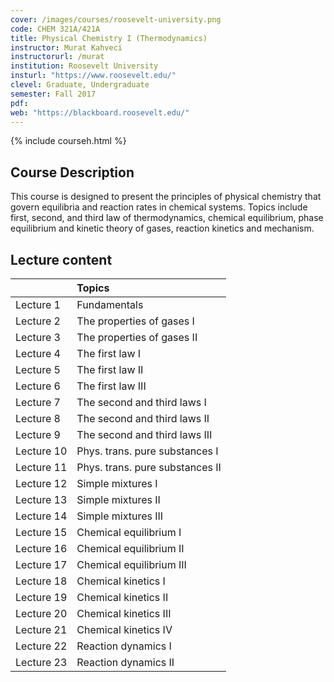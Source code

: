 ```yaml
---
cover: /images/courses/roosevelt-university.png
code: CHEM 321A/421A
title: Physical Chemistry I (Thermodynamics)
instructor: Murat Kahveci
instructorurl: /murat
institution: Roosevelt University
insturl: "https://www.roosevelt.edu/"
clevel: Graduate, Undergraduate
semester: Fall 2017
pdf:
web: "https://blackboard.roosevelt.edu/"
---
```

{% include courseh.html %}

## Course Description

This course is designed to present the principles of physical chemistry that govern equilibria and reaction rates in chemical systems. Topics include first, second, and third law of thermodynamics, chemical equilibrium, phase equilibrium and kinetic theory of gases, reaction kinetics and mechanism.

## Lecture content

|       | Topics |
|:-------|:-------|
| Lecture 1  |  Fundamentals |
| Lecture 2 | The properties of gases I |
| Lecture 3 | The properties of gases II |
| Lecture 4 | The first law I |
| Lecture 5 | The first law II |
| Lecture 6 | The first law III |
| Lecture 7 | The second and third laws I |
| Lecture 8 | The second and third laws II |
| Lecture 9 | The second and third laws III |
| Lecture 10 | Phys. trans. pure substances I |
| Lecture 11 | Phys. trans. pure substances II |
| Lecture 12 | Simple mixtures I |
| Lecture 13 | Simple mixtures II |
| Lecture 14 | Simple mixtures III |
| Lecture 15 | Chemical equilibrium I |
| Lecture 16 | Chemical equilibrium II |
| Lecture 17 | Chemical equilibrium III |
| Lecture 18 | Chemical kinetics I |
| Lecture 19 | Chemical kinetics II |
| Lecture 20  | Chemical kinetics III |
| Lecture 21  | Chemical kinetics IV |
| Lecture 22  | Reaction dynamics I |
| Lecture 23 |  Reaction dynamics II |
